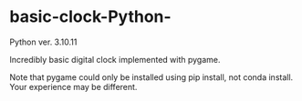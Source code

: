 # basic-clock-Python-
Python ver. 3.10.11

Incredibly basic digital clock implemented with pygame.

Note that pygame could only be installed using pip install, not conda install.  Your experience may be different.
